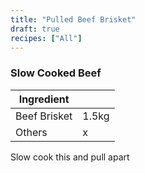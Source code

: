 ```yaml
---
title: "Pulled Beef Brisket"
draft: true
recipes: ["All"]
---
```


### Slow Cooked Beef

| Ingredient |  |
| ----- | ----- |
| Beef Brisket | 1.5kg  |
| Others | x |

Slow cook this and pull apart